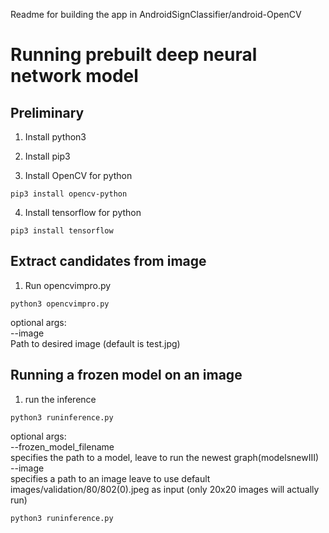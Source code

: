 Readme for building the app in AndroidSignClassifier/android-OpenCV

# Running prebuilt deep neural network model
## Preliminary 
1. Install python3

2. Install pip3

3. Install OpenCV for python
```
pip3 install opencv-python
```
4. Install tensorflow for python 
```
pip3 install tensorflow

```
## Extract candidates from image
1. Run opencvimpro.py
```
python3 opencvimpro.py
```
optional args:<br />
--image <br />
Path to desired image (default is test.jpg)


## Running a frozen model on an image
1. run the inference

```
python3 runinference.py
```

optional args: 
<br />
--frozen_model_filename<br />
specifies the path to a model, leave to run the newest graph(modelsnewIII)<br />
--image<br />
specifies a path to an image leave to use default images/validation/80/802(0).jpeg as input (only 20x20 images will actually run)

```
python3 runinference.py
```
